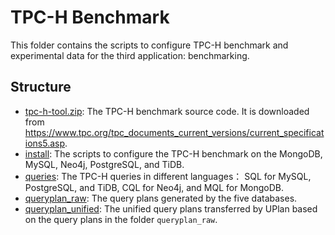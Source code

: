 # TPC-H Benchmark


This folder contains the scripts to configure TPC-H benchmark and experimental data for the third application: benchmarking.

## Structure
* [tpc-h-tool.zip](tpc-h-tool.zip): The TPC-H benchmark source code. It is downloaded from https://www.tpc.org/tpc_documents_current_versions/current_specifications5.asp.
* [install](install): The scripts to configure the TPC-H benchmark on the MongoDB, MySQL, Neo4j, PostgreSQL, and TiDB.
* [queries](queries): The TPC-H queries in different languages： SQL for MySQL, PostgreSQL, and TiDB, CQL for Neo4j, and MQL for MongoDB.
* [queryplan_raw](queryplan_raw): The query plans generated by the five databases.
* [queryplan_unified](queryplan_unified): The unified query plans transferred by UPlan based on the query plans in the folder `queryplan_raw`.